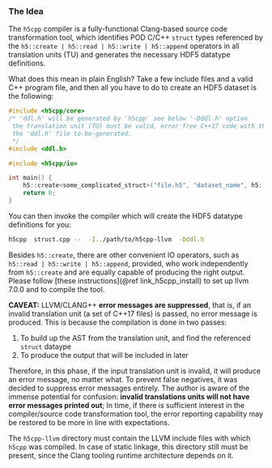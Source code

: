 <!---
 Copyright (c) 2018 vargaconsulting, Toronto,ON Canada
 Author: Varga, Steven <steven@vargaconsulting.ca>
--->


### The Idea

The `h5cpp` compiler is a fully-functional Clang-based source code transformation tool, which identifies POD C/C++ `struct` types referenced by the
`h5::create | h5::read | h5::write | h5::append` operators in all translation units (TU) and generates the necessary HDF5 datatype definitions. 

What does this mean in plain English? Take a few include files and a valid C++ program file, and then all you have to do to create an HDF5 dataset is
the following:
```cpp
#include <h5cpp/core>
/* 'ddl.h' will be generated by 'h5cpp' see below '-Dddl.h' option
 the translation unit (TU) must be valid, error free C++17 code with the exception of 
 the 'ddl.h' file to-be-generated. 
 */
#include <ddl.h>

#include <h5cpp/io> 

int main() {
	h5::create<some_complicated_struct>("file.h5", "dataset_name", h5::gzip{9} | h5::chunk{512} );
	return 0;
}
```
You can then invoke the compiler which will create the HDF5 datatype definitions for you:
```bash
h5cpp  struct.cpp --  -I../path/to/h5cpp-llvm  -Dddl.h
```
Besides `h5::create`, there are other convenient IO operators, such as `h5::read | h5::write | h5::append`, provided, who work independently from `h5::create` and are equally capable of producing the right output. Please follow [these instructions](@ref link_h5cpp_install) to set up llvm 7.0.0 and to compile the tool.

**CAVEAT:**
LLVM/CLANG++ **error messages are suppressed**, that is, if an invalid translation unit (a set of C++17 files) is passed, no error message is produced. This is because the compilation is done in two passes:
1. To build up the AST from the translation unit, and find the referenced `struct` dataype
2. To produce the output that will be included in later

Therefore, in this phase, if the input translation unit is invalid, it will produce an error message, no matter what. To prevent false negatives, it was decided to suppress error messages entirely. The author is aware of the immense potential for confusion: **invalid translations units will not have error messages printed out**; In time, if there is sufficient interest in the compiler/source code transformation tool, the error reporting capability may be restored to be more in line with expectations.

The `h5cpp-llvm` directory must contain the LLVM include files with which `h5cpp` was compiled. In case of static linkage, this directory still must be present, since the Clang tooling runtime architecture depends on it.
